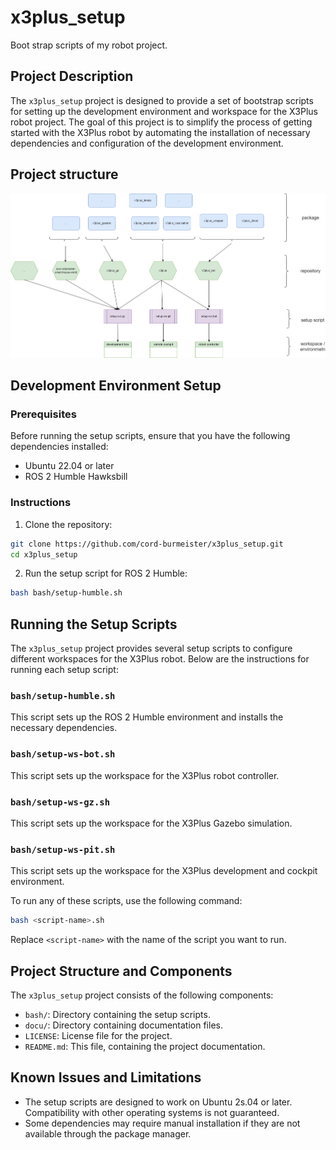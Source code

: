 # x3plus_setup

Boot strap scripts of my robot project.

## Project Description

The `x3plus_setup` project is designed to provide a set of bootstrap scripts for setting up the development environment and workspace for the X3Plus robot project. The goal of this project is to simplify the process of getting started with the X3Plus robot by automating the installation of necessary dependencies and configuration of the development environment.

## Project structure

![](docu/overview.png)

## Development Environment Setup

### Prerequisites

Before running the setup scripts, ensure that you have the following dependencies installed:

- Ubuntu 22.04 or later
- ROS 2 Humble Hawksbill

### Instructions

1. Clone the repository:

```bash
git clone https://github.com/cord-burmeister/x3plus_setup.git
cd x3plus_setup
```

2. Run the setup script for ROS 2 Humble:

```bash
bash bash/setup-humble.sh
```

## Running the Setup Scripts

The `x3plus_setup` project provides several setup scripts to configure different workspaces for the X3Plus robot. Below are the instructions for running each setup script:

### `bash/setup-humble.sh`

This script sets up the ROS 2 Humble environment and installs the necessary dependencies.

### `bash/setup-ws-bot.sh`

This script sets up the workspace for the X3Plus robot controller.

### `bash/setup-ws-gz.sh`

This script sets up the workspace for the X3Plus Gazebo simulation.

### `bash/setup-ws-pit.sh`

This script sets up the workspace for the X3Plus development and cockpit environment.

To run any of these scripts, use the following command:

```bash
bash <script-name>.sh
```

Replace `<script-name>` with the name of the script you want to run.

## Project Structure and Components

The `x3plus_setup` project consists of the following components:

- `bash/`: Directory containing the setup scripts.
- `docu/`: Directory containing documentation files.
- `LICENSE`: License file for the project.
- `README.md`: This file, containing the project documentation.

## Known Issues and Limitations

- The setup scripts are designed to work on Ubuntu 2s.04 or later. Compatibility with other operating systems is not guaranteed.
- Some dependencies may require manual installation if they are not available through the package manager.
